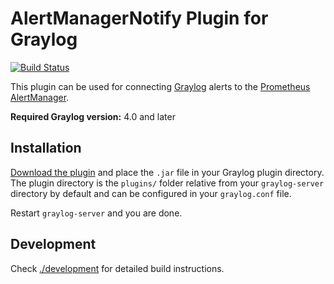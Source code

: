 # AlertManagerNotify Plugin for Graylog

[![Build Status](https://github.com/strayge/graylog-plugin-alertmanagernotify/actions/workflows/build.yml/badge.svg)](https://github.com/strayge/graylog-plugin-alertmanagernotify/actions?query=branch%3Amaster+workflow%3Abuild)

This plugin can be used for connecting [Graylog](https://www.graylog.org/) alerts to the [Prometheus](https://prometheus.io/) [AlertManager](https://prometheus.io/docs/alerting/alertmanager/).

**Required Graylog version:** 4.0 and later

Installation
------------

[Download the plugin](https://github.com/strayge/graylog-plugin-alertmanagernotify/releases)
and place the `.jar` file in your Graylog plugin directory. The plugin directory
is the `plugins/` folder relative from your `graylog-server` directory by default
and can be configured in your `graylog.conf` file.

Restart `graylog-server` and you are done.

Development
-----------

Check [./development](./development/) for detailed build instructions.
